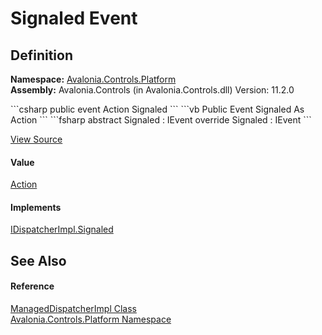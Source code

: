 # Signaled Event




## Definition
**Namespace:** <a href="N_Avalonia_Controls_Platform">Avalonia.Controls.Platform</a>  
**Assembly:** Avalonia.Controls (in Avalonia.Controls.dll) Version: 11.2.0

<Tabs groupId="api-code-preview">
<TabItem value="csharp" label="C#">
```csharp
public event Action Signaled
```
</TabItem>
<TabItem value="vb" label="VB">
```vb
Public Event Signaled As Action
```
</TabItem>
<TabItem value="fsharp" label="F#">
```fsharp
abstract Signaled : IEvent<Action,
    EventArgs>
override Signaled : IEvent<Action,
    EventArgs>
```
</TabItem>
</Tabs>



<a href="https://github.com/AvaloniaUI/Avalonia/tree/master/src/Avalonia.Controls/Platform/ManagedDispatcherImpl.cs" title="View the source code">View Source</a>



#### Value
<a href="https://learn.microsoft.com/dotnet/api/system.action" target="_blank" rel="noopener noreferrer">Action</a>

#### Implements
<a href="E_Avalonia_Threading_IDispatcherImpl_Signaled">IDispatcherImpl.Signaled</a>  


## See Also


#### Reference
<a href="T_Avalonia_Controls_Platform_ManagedDispatcherImpl">ManagedDispatcherImpl Class</a>  
<a href="N_Avalonia_Controls_Platform">Avalonia.Controls.Platform Namespace</a>  
